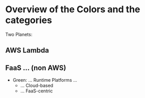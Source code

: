 # Overview of the Colors and the categories

Two Planets:

## AWS Lambda

## FaaS ... (non AWS)
* Green: ... Runtime Platforms ...
  * ... Cloud-based
  * ... FaaS-centric
